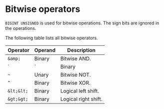 Bitwise operators 
======================================



`BIGINT UNSIGNED` is used for bitwise operations. The sign bits are ignored in the operations.

The following table lists all bitwise operators.


|  Operator  | Operand |     Description      |
|------------|---------|----------------------|
| `&amp;`    | Binary  | Bitwise AND.         |
| `|`        | Binary  | Bitwise OR.          |
| `~`        | Unary   | Bitwise NOT.         |
| `^`        | Binary  | Bitwise XOR.         |
| `&lt;&lt;` | Binary  | Logical left shift.  |
| `&gt;&gt;` | Binary  | Logical right shift. |


